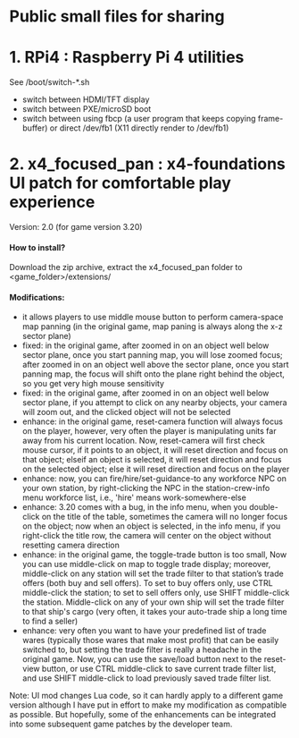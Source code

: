 # Public small files for sharing

# 1. RPi4 : Raspberry Pi 4 utilities
See /boot/switch-\*.sh
- switch between HDMI/TFT display
- switch between PXE/microSD boot
- switch between using fbcp (a user program that keeps copying frame-buffer) or direct /dev/fb1 (X11 directly render to /dev/fb1)



# 2. x4\_focused\_pan : x4-foundations UI patch for comfortable play experience
Version: 2.0 (for game version 3.20)
#### How to install?
Download the zip archive, extract the x4\_focused\_pan folder to <game_folder>/extensions/


#### Modifications:
- it allows players to use middle mouse button to perform camera-space map panning (in the original game, map paning is always along the x-z sector plane)
- fixed: in the original game, after zoomed in on an object well below sector plane, once you start panning map, you will lose zoomed focus; after zoomed in on an object well above the sector plane, once you start panning map, the focus will shift onto the plane right behind the object, so you get very high mouse sensitivity
- fixed: in the original game, after zoomed in on an object well below sector plane, if you attempt to click on any nearby objects, your camera will zoom out, and the clicked object will not be selected 
- enhance: in the original game, reset-camera function will always focus on the player, however, very often the player is manipulating units far away from his current location. Now, reset-camera will first check mouse cursor, if it points to an object, it will reset direction and focus on that object; elseif an object is selected, it will reset direction and focus on the selected object; else it will reset direction and focus on the player
- enhance: now, you can fire/hire/set-guidance-to any workforce NPC on your own station, by right-clicking the NPC in the station-crew-info menu workforce list, i.e., 'hire' means work-somewhere-else
- enhance: 3.20 comes with a bug, in the info menu, when you double-click on the title of the table, sometimes the camera will no longer focus on the object; now when an object is selected, in the info menu, if you right-click the title row, the camera will center on the object without resetting camera direction
- enhance: in the original game, the toggle-trade button is too small,  Now you can use middle-click on map to toggle trade display; moreover, middle-click on any station will set the trade filter to that station’s trade offers (both buy and sell offers). To set to buy offers only, use CTRL middle-click the station; to set to sell offers only, use SHIFT middle-click the station. Middle-click on any of your own ship will set the trade filter to that ship's cargo (very often, it takes your auto-trade ship a long time to find a seller)
- enhance: very often you want to have your predefined list of trade wares (typically those wares that make most profit) that can be easily switched to, but setting the trade filter is really a headache in the original game. Now, you can use the save/load button next to the reset-view button, or use CTRL middle-click to save current trade filter list, and use SHIFT middle-click to load previously saved trade filter list.

Note: UI mod changes Lua code, so it can hardly apply to a different game version although I have put in effort to make my modification as compatible as possible. But hopefully, some of the enhancements can be integrated into some subsequent game patches by the developer team.

